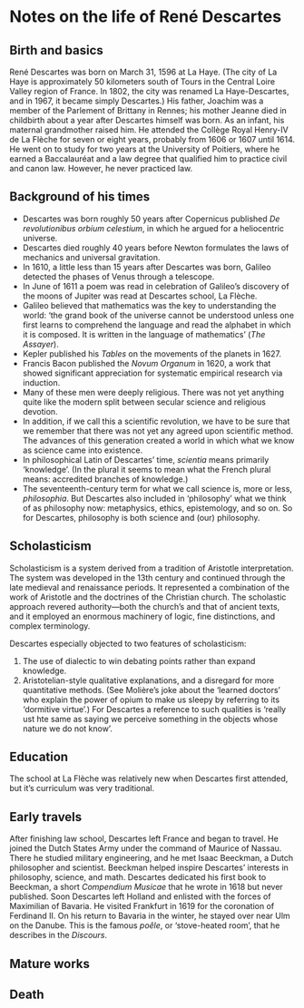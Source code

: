 # Notes on the life of René Descartes

## Birth and basics

René Descartes was born on March 31, 1596 at La Haye. (The city of La Haye is approximately 50 kilometers south of Tours in the Central Loire Valley region of France. In 1802, the city was renamed La Haye-Descartes, and in 1967, it became simply Descartes.) His father, Joachim was a member of the Parlement of Brittany in Rennes; his mother Jeanne died in childbirth about a year after Descartes himself was born. As an infant, his maternal grandmother raised him. He attended the Collège Royal Henry-IV de La Flèche for seven or eight years, probably from 1606 or 1607 until 1614. He went on to study for two years at the University of Poitiers, where he earned a Baccalauréat and a law degree that qualified him to practice civil and canon law. However, he never practiced law.

## Background of his times

+ Descartes was born roughly 50 years after Copernicus published *De revolutionibus orbium celestium*, in which he argued for a heliocentric universe.
+ Descartes died roughly 40 years before Newton formulates the laws of mechanics and universal gravitation.
+ In 1610, a little less than 15 years after Descartes was born, Galileo detected the phases of Venus through a telescope.
+ In June of 1611 a poem was read in celebration of Galileo’s discovery of the moons of Jupiter was read at Descartes school, La Flèche. 
+ Galileo believed that mathematics was the key to understanding the world: ‘the grand book of the universe cannot be understood unless one first learns to comprehend the language and read the alphabet in which it is composed. It is written in the language of mathematics’ (*The Assayer*).
+ Kepler published his *Tables* on the movements of the planets in 1627.
+ Francis Bacon published the *Novum Organum* in 1620, a work that showed significant appreciation for systematic empirical research via induction.
+ Many of these men were deeply religious. There was not yet anything quite like the modern split between secular science and religious devotion.
+ In addition, if we call this a scientific revolution, we have to be sure that we remember that there was not yet any agreed upon scientific method. The advances of this generation created a world in which what we know as science came into existence.
+ In philosophical Latin of Descartes’ time, *scientia* means primarily ‘knowledge’. (In the plural it seems to mean what the French plural means: accredited branches of knowledge.)
+ The seventeenth-century term for what we call science is, more or less, *philosophia*. But Descartes also included in ‘philosophy’ what we think of as philosophy now: metaphysics, ethics, epistemology, and so on. So for Descartes, philosophy is both science and (our) philosophy.

## Scholasticism

Scholasticism is a system derived from a tradition of Aristotle interpretation. The system was developed in the 13th century and continued through the late medieval and renaissance periods. It represented a combination of the work of Aristotle and the doctrines of the Christian church. The scholastic approach revered authority—both the church’s and that of ancient texts, and it employed an enormous machinery of logic, fine distinctions, and complex terminology.

Descartes especially objected to two features of scholasticism:

1. The use of dialectic to win debating points rather than expand knowledge.
2. Aristotelian-style qualitative explanations, and a disregard for more quantitative methods. (See Molière’s joke about the ‘learned doctors’ who explain the power of opium to make us sleepy by referring to its ‘dormitive virtue’.) For Descartes a reference to such qualities is ‘really ust hte same as saying we perceive something in the objects whose nature we do not know’.

## Education

The school at La Flèche was relatively new when Descartes first attended, but it’s curriculum was very traditional. 

## Early travels

After finishing law school, Descartes left France and began to travel. He joined the Dutch States Army under the command of Maurice of Nassau. There he studied military engineering, and he met Isaac Beeckman, a Dutch philosopher and scientist. Beeckman helped inspire Descartes’ interests in philosophy, science, and math. Descartes dedicated his first book to Beeckman, a short *Compendium Musicae* that he wrote in 1618 but never published. Soon Descartes left Holland and enlisted with the forces of Maximilian of Bavaria. He visited Frankfurt in 1619 for the coronation of Ferdinand II. On his return to Bavaria in the winter, he stayed over near Ulm on the Danube. This is the famous *poêle*, or ‘stove-heated room’, that he describes in the *Discours*.

## Mature works

## Death
